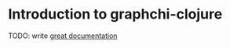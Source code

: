 # Introduction to graphchi-clojure

TODO: write [great documentation](http://jacobian.org/writing/great-documentation/what-to-write/)
